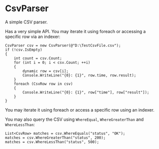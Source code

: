CsvParser
=========

A simple CSV parser. 

Has a very simple API. You may iterate it using foreach or accessing a specific row via an indexer:

    CsvParser csv = new CsvParser(@"D:\TestCsvFile.csv");
    if (!csv.IsEmpty)
    {
        int count = csv.Count;
        for (int i = 0; i < csv.Count; ++i)
        {
            dynamic row = csv[i];
            Console.WriteLine("{0}: {1}", row.time, row.result);
        }
        foreach (CsvRow row in csv)
        {
            Console.WriteLine("{0}: {1}", row["time"], row["result"]);
        }
    }
    
You may iterate it using foreach or access a specific row using an indexer.

You may also query the CSV using `WhereEqual`, `WhereGreaterThan` and `WhereLessThan`:

    List<CsvRow> matches = csv.WhereEquals("status", "OK");
    matches = csv.WhereGreaterThan("status", 200);
    matches = csv.WhereLessThan("status", 500);
